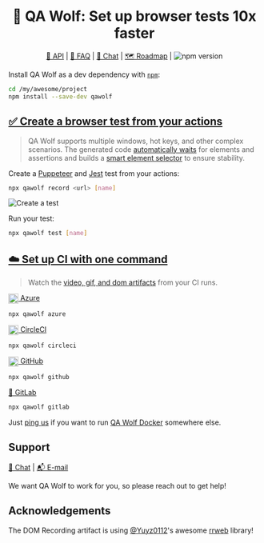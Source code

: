 <h1 align="center">🐺 QA Wolf: Set up browser tests 10x faster</h1>

<p align="center">
    <a href="https://docs.qawolf.com/docs/api">📖 API</a> |
    <a href="https://docs.qawolf.com/docs/faq">🧐 FAQ</a> |
    <a href="https://gitter.im/qawolf/community">👋 Chat</a> |
    <a href="https://github.com/qawolf/qawolf/projects/4">🗺️ Roadmap</a>
    <a href="http://badge.fury.io/js/qawolf"></a> |  
<img src="https://badge.fury.io/js/qawolf.svg" alt="npm version"/></a>
</p>

Install QA Wolf as a dev dependency with [`npm`](https://www.npmjs.com):

```bash
cd /my/awesome/project
npm install --save-dev qawolf
```

## [✅ Create a browser test from your actions](http://docs.qawolf.com/docs/get_started#-record-a-browser-test)

> QA Wolf supports multiple windows, hot keys, and other complex scenarios. The generated code [automatically waits](https://docs.qawolf.com/docs/how_it_works#-automatic-waiting) for elements and assertions and builds a [smart element selector](https://docs.qawolf.com/docs/how_it_works#-element-selectors) to ensure stability.

Create a [Puppeteer](https://github.com/puppeteer/puppeteer) and [Jest](https://jestjs.io/) test from your actions:

```bash
npx qawolf record <url> [name]
```

![Create a test](https://storage.googleapis.com/docs.qawolf.com/home/create-test-small.gif)

Run your test:

```bash
npx qawolf test [name]
```

## [☁️ Set up CI with one command](https://docs.qawolf.com/docs/set_up_ci)

> Watch the [video, gif, and dom artifacts](https://docs.qawolf.com/docs/set_up_ci#-debug) from your CI runs.

[<img align="center" height="20px" src="https://cdn.iconscout.com/icon/free/png-256/azure-190760.png" /> Azure](https://docs.qawolf.com/docs/set_up_ci#azure)

```bash
npx qawolf azure
```

[<img align="center" height="20px" src="https://cdn.iconscout.com/icon/free/png-256/circleci-283066.png" /> CircleCI](https://docs.qawolf.com/docs/set_up_ci#circleci)

```bash
npx qawolf circleci
```

[<img align="center" height="20px" src="https://camo.githubusercontent.com/7710b43d0476b6f6d4b4b2865e35c108f69991f3/68747470733a2f2f7777772e69636f6e66696e6465722e636f6d2f646174612f69636f6e732f6f637469636f6e732f313032342f6d61726b2d6769746875622d3235362e706e67" /> GitHub](https://docs.qawolf.com/docs/set_up_ci#github)

```bash
npx qawolf github
```

[🦊 GitLab](https://docs.qawolf.com/docs/set_up_ci#gitlab)

```bash
npx qawolf gitlab
```

Just [ping us](https://gitter.im/qawolf/community) if you want to run [QA Wolf Docker](https://hub.docker.com/r/qawolf/qawolf) somewhere else.

## Support

<p align="left">
    <a href="https://gitter.im/qawolf/community">👋 Chat</a> |
    <a href="mailto:jon@qawolf.com">📬 E-mail</a>
</p>

We want QA Wolf to work for you, so please reach out to get help!

## Acknowledgements

The DOM Recording artifact is using [@Yuyz0112](https://github.com/Yuyz0112)'s awesome [rrweb](https://github.com/rrweb-io/rrweb) library!
